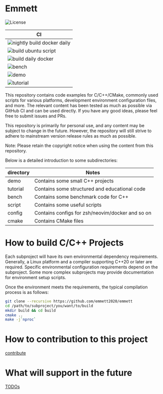 # Emmett
![License](https://img.shields.io/github/license/emmett2020/emmett)

| CI                         |
| -------------------        |
| ![nightly build docker daily](https://github.com/emmett2020/emmett/actions/workflows/nightly_build_docker_daily.yml/badge.svg) |
| ![build ubuntu script](https://github.com/emmett2020/emmett/actions/workflows/ci_ubuntu_scripts.yml/badge.svg)        |
| ![build daily docker](https://github.com/emmett2020/emmett/actions/workflows/ci_build_daily_docker.yml/badge.svg)         |
| ![bench](https://github.com/emmett2020/emmett/actions/workflows/ci_bench.yml/badge.svg)                      |
| ![demo](https://github.com/emmett2020/emmett/actions/workflows/ci_demo.yml/badge.svg)                       |
| ![tutorial](https://github.com/emmett2020/emmett/actions/workflows/ci_tutorial.yml/badge.svg)                   |


This repository contains code examples for C/C++/CMake, commonly used scripts for various platforms, development environment configuration files, and more. The relevant content has been tested as much as possible via GitHub CI and can be used directly. If you have any good ideas, please feel free to submit issues and PRs.

This repository is primarily for personal use, and any content may be subject to change in the future. However, the repository will still strive to adhere to mainstream version release rules as much as possible.

Note: Please retain the copyright notice when using the content from this repository.

Below is a detailed introduction to some subdirectories:

| directory | Notes                                                          |
| -------   | ------------------------------------------------               |
| demo      | Contains some small C++ projects                               |
| tutorial  | Contains some structured and educational code                  |
| bench     | Contains some benchmark code for C++                           |
| script    | Contains some useful scripts                                   |
| config    | Contains configs for zsh/neovim/docker and so on               |
| cmake     | Contains CMake files                                           |


# How to build C/C++ Projects
Each subproject will have its own environmental dependency requirements. Generally, a Linux platform and a compiler supporting C++20 or later are required. Specific environmental configuration requirements depend on the subproject. Some more complex subprojects may provide documentation for environment setup scripts.

Once the environment meets the requirements, the typical compilation process is as follows:
```bash
git clone --recursive https://github.com/emmett2020/emmett
cd /path/to/subproject/you/want/to/build
mkdir build && cd build
cmake ..
make -j`nproc`
```

# How to contribution to this project
[contribute](./docs/Contribution.md)

# What will support in the future
[TODOs](./docs/TODOs.md)


